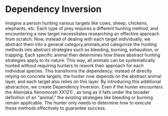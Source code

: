 # Dependency Inversion

Imagine a person hunting various targets like cows, sheep, chickens, elephants, etc.
Each type of prey requires a different hunting method, and encountering a new target necessitates researching an effective approach from scratch.
Now, instead of dealing with each target individually, we abstract them into a general category,animals,and categorize the hunting methods into abstract strategies such as bleeding, burning, exhaustion, or trapping.
Each specific animal then determines how these abstract hunting strategies apply to its nature.
This way, all animals can be systematically hunted without requiring hunters to rework their approach for each individual species.
This transforms the dependency: instead of directly relying on concrete targets, the hunter now depends on the abstract animal layer, and each target also relies on this layer.
By introducing this additional abstraction, we create Dependency Inversion.
Even if the hunter encounters the Alien(aka Xenomorph XX121) , as long as it falls under the broader definition of an "animal," the existing strategies like bleeding or burning remain applicable.
The hunter only needs to determine how to execute these methods effectively to guarantee success.

